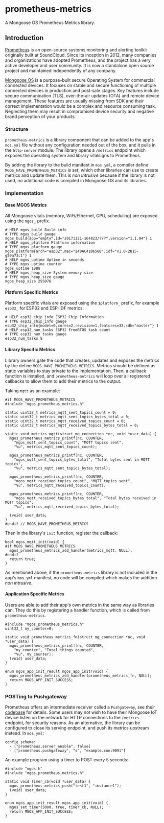 # prometheus-metrics

A Mongoose OS Prometheus Metrics library.

## Introduction

[Prometheus](https://prometheus.io) is an open-source systems monitoring and
alerting toolkit originally built at SoundCloud. Since its inception in 2012,
many companies and organizations have adopted Prometheus, and the project has
a very active developer and user community. It is now a standalone open source
project and maintained independently of any company.

[Mongoose OS](https://mongoose-os.com) is a purpose-built secure Operating
System for commercial connected devices. It focuses on stable and secure
functioning of multiple connected devices in production and post-sale stages.
Key features include secure communication (TLS), over-the-air updates (OTA)
and remote device management. These features are usually missing from SDK and
their correct implementation would be a complex and resource consuming task.
Neglecting them may result in compromised device security and negative brand
perception of your products.

### Structure

`prometheus-metrics` is a library component that can be added to the app's
`mos.yml` file without any configuration needed out of the box, and it pulls
in the `http-server` module. The library opens a `/metrics` endpoint which
exposes the operating system and library vitalsigns to Prometheus. 

By adding the library to the build manifest in `mos.yml`, a compiler define
`MGOS_HAVE_PROMETHEUS_METRICS` is set, which other libraries can use to
create metrics and update them. This is _non intrusive_ because if the
library is not used, no additional code is compiled in Mongoose OS and its
libraries.

### Implementation

#### Base MGOS Metrics

All Mongoose vitals (memory, WiFi/Ethernet, CPU, scheduling) are exposed
using the `mgos_` prefix.

```
# HELP mgos_build Build info
# TYPE mgos_build gauge
mgos_build{app="empty",id="20171121-164823/???",version="1.1.04"} 1
# HELP mgos_platform Platform information
# TYPE mgos_platform gauge
mgos_platform{arch="esp32",mac="240AC4106560",idf="v1.0-2815-g50a73c1"} 1
# HELP mgos_uptime Uptime in seconds
# TYPE mgos_uptime counter
mgos_uptime 1888
# HELP mgos_heap_size System memory size
# TYPE mgos_heap_size gauge
mgos_heap_size 295076
```

#### Platform Specific Metrics

Platform specific vitals are exposed using the `$platform_` prefix, for
example `esp32_` for ESP32 and ESP-IDF metrics.

```
# HELP esp32_chip_info ESP32 Chip Information
# TYPE esp32_chip_info gauge
esp32_chip_info{model=0,cores=2,revision=1,features=32,sdk="master"} 1
# HELP esp32_num_tasks ESP32 FreeRTOS task count
# TYPE esp32_num_tasks gauge
esp32_num_tasks 9
```

#### Library Specific Metrics

Library owners gate the code that creates, updates and exposes the metrics
by the define `MGOS_HAVE_PROMETHEUS_METRICS`. Metrics should be defined as
static variables to stay private to the implementation. Then, a callback
function is installed, and `prometheus-metrics` will loop over all
registered callbacks to allow them to add their metrics to the output.

Taking `mqtt` as an example:

```
#if MGOS_HAVE_PROMETHEUS_METRICS
#include "mgos_prometheus_metrics.h"

static uint32_t metrics_mqtt_sent_topics_count = 0;
static uint32_t metrics_mqtt_sent_topics_bytes_total = 0;
static uint32_t metrics_mqtt_received_topics_count = 0;
static uint32_t metrics_mqtt_received_topics_bytes_total = 0;

static void metrics_mqtt(struct mg_connection *nc, void *user_data) {
  mgos_prometheus_metrics_printf(nc, COUNTER,
    "mgos_mqtt_sent_topics_count", "MQTT topics sent",
    "%u", metrics_mqtt_sent_topics_count);

  mgos_prometheus_metrics_printf(nc, COUNTER,
    "mgos_mqtt_sent_topics_bytes_total", "Total bytes sent in MQTT topics",
    "%u", metrics_mqtt_sent_topics_bytes_total);

  mgos_prometheus_metrics_printf(nc, COUNTER,
    "mgos_mqtt_received_topics_count", "MQTT topics sent",
    "%u", metrics_mqtt_received_topics_count);

  mgos_prometheus_metrics_printf(nc, COUNTER,
    "mgos_mqtt_received_topics_bytes_total", "Total bytes received in MQTT topics",
    "%u", metrics_mqtt_received_topics_bytes_total);

  (void) user_data;
}
#endif // MGOS_HAVE_PROMETHEUS_METRICS
```

Then in the library's `init` function, register the callback:

```
bool mgos_mqtt_init(void) {
#if MGOS_HAVE_PROMETHEUS_METRICS
  mgos_prometheus_metrics_add_handler(metrics_mqtt, NULL);
#endif
  return true;
}
```

As mentioned above, if the `prometheus-metrics` library is not included in
the app's `mos.yml` manifest, no code will be compiled which makes the addition
_non intrusive_.

#### Application Specific Metrics

Users are able to add their app's own metrics in the same way as libraries can.
They do this by registering a handler function, which is called from
`prometheus-metrics`.

```
#include "mgos_prometheus_metrics.h"
uint32_t my_counter=0;

static void prometheus_metrics_fn(struct mg_connection *nc, void *user_data) {
  mgos_prometheus_metrics_printf(nc, COUNTER,
    "my_counter", "Total things counted",
    "%u", my_counter);
  (void) user_data;
}

enum mgos_app_init_result mgos_app_init(void) {
  mgos_prometheus_metrics_add_handler(prometheus_metrics_fn, NULL);
  return MGOS_APP_INIT_SUCCESS;
}
```

### POSTing to Pushgateway

Prometheus offers an intermediate receiver called a `Pushgateway`, see their
[codebase](https://github.com/prometheus/pushgateway) for details. Some users
may not wish to have their Mongoose IoT device listen on the network for HTTP
connections to the `/metrics` endpoint, for security reasons. As an
alternative, the library can be configured to close its serving endpoint, and
push its metrics upstream instead. In `mos.yml`:

```
config_schema:
  - ["prometheus.server_enable", false]
  - ["prometheus.pushgateway", "s", "example.com:9091"]
```

An example program using a timer to POST every 5 seconds:

```
#include "mgos.h"
#include "mgos_prometheus_metrics.h"

static void timer_cb(void *user_data) {
  mgos_prometheus_metrics_push("test1", "instance1");
  (void) user_data;
}

enum mgos_app_init_result mgos_app_init(void) {
  mgos_set_timer(5000, true, timer_cb, NULL);
  return MGOS_APP_INIT_SUCCESS;
}
```

